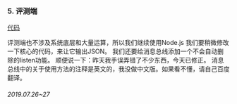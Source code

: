 ### 5. 评测端
[代码](4/代码)

评测端也不涉及系统底层和大量运算，所以我们继续使用Node.js
我们要稍微修改一下核心的代码，来让它输出JSON。
我们还要给消息总线添加一个不会自动删除的listen功能。
顺便说一下：昨天我手误弄错了不少东西，今天已修正。
消息总线中的关于使用方法的注释是英文的，我没做中文版。如果看不懂，请自己百度翻译。
###### 2019.07.26~27
